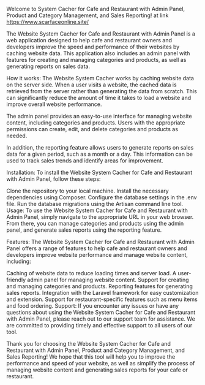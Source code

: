 Welcome to System Cacher for Cafe and Restaurant with Admin Panel, Product and Category Management, and Sales Reporting!
at link  https://www.scarfaceonline.site/

The Website System Cacher for Cafe and Restaurant with Admin Panel is a web application designed to help cafe and restaurant owners and developers improve the speed and performance of their websites by caching website data. This application also includes an admin panel with features for creating and managing categories and products, as well as generating reports on sales data.

How it works:
The Website System Cacher works by caching website data on the server side. When a user visits a website, the cached data is retrieved from the server rather than generating the data from scratch. This can significantly reduce the amount of time it takes to load a website and improve overall website performance.

The admin panel provides an easy-to-use interface for managing website content, including categories and products. Users with the appropriate permissions can create, edit, and delete categories and products as needed.

In addition, the reporting feature allows users to generate reports on sales data for a given period, such as a month or a day. This information can be used to track sales trends and identify areas for improvement.

Installation:
To install the Website System Cacher for Cafe and Restaurant with Admin Panel, follow these steps:

Clone the repository to your local machine.
Install the necessary dependencies using Composer.
Configure the database settings in the .env file.
Run the database migrations using the Artisan command line tool.
Usage:
To use the Website System Cacher for Cafe and Restaurant with Admin Panel, simply navigate to the appropriate URL in your web browser. From there, you can manage categories and products using the admin panel, and generate sales reports using the reporting feature.

Features:
The Website System Cacher for Cafe and Restaurant with Admin Panel offers a range of features to help cafe and restaurant owners and developers improve website performance and manage website content, including:

Caching of website data to reduce loading times and server load.
A user-friendly admin panel for managing website content.
Support for creating and managing categories and products.
Reporting features for generating sales reports.
Integration with the Laravel framework for easy customization and extension.
Support for restaurant-specific features such as menu items and food ordering.
Support:
If you encounter any issues or have any questions about using the Website System Cacher for Cafe and Restaurant with Admin Panel, please reach out to our support team for assistance. We are committed to providing timely and effective support to all users of our tool.

Thank you for choosing the Website System Cacher for Cafe and Restaurant with Admin Panel, Product and Category Management, and Sales Reporting! We hope that this tool will help you to improve the performance and speed of your website, as well as simplify the process of managing website content and generating sales reports for your cafe or restaurant.
